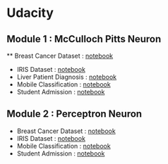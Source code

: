 # Udacity
## Module 1 :  McCulloch Pitts Neuron
** Breast Cancer Dataset : [notebook](https://github.com/anubhavgupta1/Udacity/blob/main/McCulloch%20Pitts%20Neuron/Breast%20Cancer/BreastCancer.ipynb)
* IRIS Dataset : [notebook](https://github.com/anubhavgupta1/Udacity/blob/main/McCulloch%20Pitts%20Neuron/Iris/IrisDataset.ipynb)
* Liver Patient Diagnosis : [notebook](https://github.com/anubhavgupta1/Udacity/blob/main/McCulloch%20Pitts%20Neuron/Liver%20Patient%20Diagnosis/LiverPatientDiagnosis.ipynb)
* Mobile Classification : [notebook](https://github.com/anubhavgupta1/Udacity/blob/main/McCulloch%20Pitts%20Neuron/Mobile%20Classification/MobileClassification.ipynb)
* Student Admission : [notebook](https://github.com/anubhavgupta1/Udacity/blob/main/McCulloch%20Pitts%20Neuron/Student%20Admission/StudentAdmission.ipynb)

## Module 2 :  Perceptron Neuron
* Breast Cancer Dataset : [notebook](https://github.com/anubhavgupta1/Udacity/blob/main/Perceptron/Breast%20Cancer/BreastCancer.ipynb)
* IRIS Dataset : [notebook](https://github.com/anubhavgupta1/Udacity/blob/main/Perceptron/Iris/IrisDataset.ipynb)
* Mobile Classification : [notebook](https://github.com/anubhavgupta1/Udacity/blob/main/Perceptron/Mobile%20Classification/MobileClassification.ipynb)
* Student Admission : [notebook](https://github.com/anubhavgupta1/Udacity/blob/main/Perceptron/Student%20Admission/StudentAdmission.ipynb)
